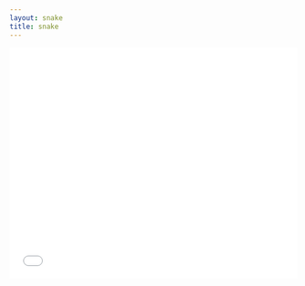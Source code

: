 ```yaml
---
layout: snake
title: snake
---
```


<div style="height:404px;width:100%;">
<iframe src="snake-game.html" scrolling="no" height="404px" width="100%" style="border: none"></iframe>
</div>
